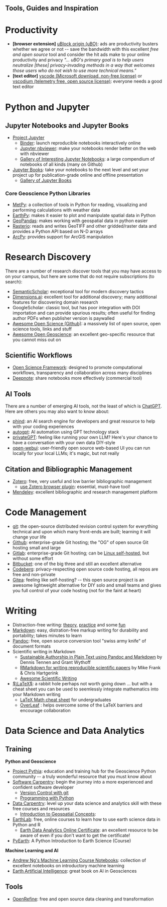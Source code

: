 Tools, Guides and Inspiration
---

# Productivity

* **[browser extension]** [uBlock origin (uBO)](https://github.com/gorhill/uBlock): ads are productivity busters whether we agree or not -- save the bandwidth with this excellent _free and open source_ tool and consider the hit ads make to your online productivity and privacy _"... uBO's primary goal is to help users neutralize [these] privacy-invading methods in a way that welcomes those users who do not wish to use more technical means."_
* **[text editor]** [vscode (Microsoft download, non-free license)](https://code.visualstudio.com) or [vscodium (telemetry free, open source license)](https://vscodium.com): everyone needs a good text editor


# Python and Jupyter

## Jupyter Notebooks and Jupyter Books
* [Project Jupyter](https://jupyter.org/)
    * [Binder](https://mybinder.org):  launch reproducible notebooks interactively online
    * [Jupyter nbviewer](https://nbviewer.org): make your notebooks render better on the web with nbviewer
    * [Gallery of Interesting Jupyter Notebooks](https://github.com/jupyter/jupyter/wiki#general-topics-in-scientific-computing): a large compendium of notebooks of all kinds (many on Github)
* [Jupyter Books](https://jupyterbook.org/en/stable/intro.html): take your notebooks to the next level and set your project up for publication-grade online and offline presentation
    * [Gallery of Jupyter Books](https://executablebooks.org/en/latest/gallery/)

### Core Geoscience Python Libraries

* [MetPy](https://unidata.github.io/MetPy/latest/): a collection of tools in Python for reading, visualizing and performing calculations with weather data
* [EarthPy](https://earthpy.readthedocs.io/en/latest/index.html): makes it easier to plot and manipulate spatial data in Python
* [GeoPandas](https://geopandas.org/): makes working with geospatial data in python easier
* [Rasterio](https://rasterio.readthedocs.io/en/latest/index.html):  reads and writes GeoTIFF and other gridded/raster data and provides a Python API based on N-D arrays
* [ArcPy](): provides support for ArcGIS manipulation

# Research Discovery

There are a number of research discover tools that you may have access to
on your campus, but here are some that do not require subscriptions (to search):

* [SemanticScholar](https://semanticscholar.org): exceptional tool for modern discovery tactics
* [Dimensions.ai](https://dimensions.ai): excellent tool for additional discovery; many additional features for discovering domain research
* GoogleScholar: classic tool, but has poor integration with DOI importation and can provide spurious results; often useful for finding author PDFs when publisher version is paywalled
* [Awesome Open Science (Github)](https://github.com/ZoranPandovski/awesome-open-science): a massively list of open source, open science tools, links and stuff
* [Awesome Open Geoscience](https://github.com/softwareunderground/awesome-open-geoscience): an excellent geo-specific resource that you cannot miss out on

## Scientific Workflows

* [Open Science Framework](https://osf.io/): designed to promote computational workflows, transparency and collaboration across many disciplines
* [Deepnote](https://deepnote.com/blog/share-jupyter-notebooks): share notebooks more effectively (commercial tool)

## AI Tools

There are a number of emerging AI tools, not the least of which is [ChatGPT](https://openai.com).  Here are others you may also want to know about:

* [phind](https://www.phind.com/): an AI search engine for developers and great resource to help with your coding experiences
* [autogpt](https://github.com/Significant-Gravitas/Auto-GPT): AI automation using GPT technology stack
* [privateGPT](https://github.com/imartinez/privateGPT): feeling like running your own LLM? Here's your chance to have a conversation with your own data DIY-style
* [open-webui](https://openwebui.com/): user-friendly open source web-based UI you can run locally for your local LLMs; it's magic, but not really

## Citation and Bibliographic Management

* [Zotero](https://zotero.org): free, very useful and low barrier bibliographic management
    * [use Zotero browser plugin](https://www.zotero.org/download/): essential, must-have tool! 
* [Mendeley](https://mendeley.com): excellent bibliographic and research management platform

# Code Management

* [git](https://git-scm.org): the open-source distributed revision control system for everything technical and upon which many front-ends are built; learning it will change your life
* [Github](https://github.com): enterprise-grade Git hosting; the "OG" of open source Git hosting small and large
* [Gitlab](https://gitlab.com): enterprise-grade Git hosting; can be [Linux self-hosted](https://about.gitlab.com/install/), but without some effort 
* [Bitbucket](https://bitbucket.org/): one of the big three and still an excellent alternative
* [Codeberg](https://codeberg.org/): privacy-respecting open source code hosting, all repos are free and non-private
* [Gitea](https://gitea.org): feeling like self-hosting? -- this open source project is an awesome lightweight alternative for DIY solo and small teams and gives you full control of your code hosting (not for the faint at heart)

# Writing

* Distraction-free writing: [theory](https://knowledge.wharton.upenn.edu/article/deep-work-the-secret-to-achieving-peak-productivity/), [practice](https://thinkwritten.com/distraction-free-writing/) and some [fun](https://)
* [Markdown](https://www.markdownguide.org/): easy, distration-free markup writing for durability and portability; takes minutes to learn
* [Pandoc](https://pandoc.org): free, open source conversion tool "swiss army knife" of document formats 
* Scientific writing in Markdown
    * [Sustainable Authorship in Plain Text using Pandoc and Markdown](https://programminghistorian.org/en/lessons/sustainable-authorship-in-plain-text-using-pandoc-and-markdown) by Dennis Tennen and Grant Wythoff
    * [RMarkdown for writing reproducible scientific papers](https://libscie.github.io/rmarkdown-workshop/handout.html) by Mike Frank & Chris Hartgerink
    * [Awesome Scientific Writing](https://writing-resources.github.io/awesome-scientific-writing/) 
* [$\LaTeX$](https://www.latex-project.org/): a rabbit hole perhaps not worth going down ... but with a cheat sheet you can be used to seemlessly integrate mathematics into your Markdown writing
    * [LaTeX Math cheat sheet](https://joshua.smcvt.edu/undergradmath/undergradmath.pdf) for undergraduates
    * [OverLeaf](https://overleaf.com) : helps overcome some of the LaTeX barriers and encourage collaboration

# Data Science and Data Analytics

## Training

**Python and Geoscience**
* [Project Pythia](https://projectpythia.org): education and training hub for the Geoscience Python community -- a truly wonderful resource that you must know about
* [Software Carpentry](https://softwarecarpetr.org): begin the journey into a more experienced and confident software developer
    * [Version Control with git](https://swcarpentry.github.io/git-novice/)
    * [Programming with Python](https://swcarpentry.github.io/python-novice-inflammation/)
* [Data Carpentry](https://datacarpentry.org/lessons/): level up your data science and analytics skill with these free courses and resources
    * [Introduction to Geospatial Concepts](https://datacarpentry.org/organization-geospatial/index.html):
* [EarthLab](https://www.earthdatascience.org): free, online courses to learn how to use earth science data in Python and R
    * [Earth Data Analytics Online Certificate](https://www.earthdatascience.org/courses/intro-to-earth-data-science/): an excellent resource to be aware of even if you don't want to get the certificate!
* [PyEarth](https://maggieavery.github.io/PyEarth_EPS88_jupyterbook/intro.html): A Python Introduction to Earth Science (Course)


**Machine Learning and AI**
* [Andrew Ng's Machine Learning Course Notebooks](https://github.com/jxareas/Machine-Learning-Notebooks): collection of excellent notebooks on introductory machine learning
* [Earth Artificial Intelligence](https://github.com/earth-artificial-intelligence/earth_ai_book_materials): great book on AI in Geosciences

## Tools
* [OpenRefine](https://openrefine.org): free and open source data cleaning and transformation
